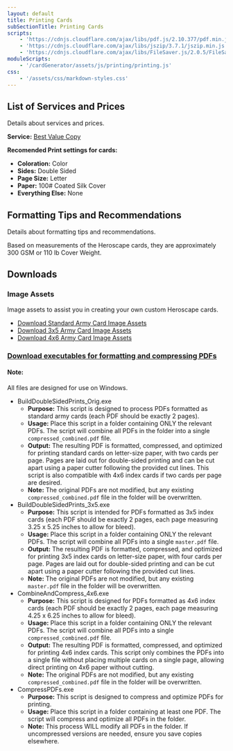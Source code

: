```yaml
---
layout: default
title: Printing Cards
subSectionTitle: Printing Cards
scripts:
    - 'https://cdnjs.cloudflare.com/ajax/libs/pdf.js/2.10.377/pdf.min.js'
    - 'https://cdnjs.cloudflare.com/ajax/libs/jszip/3.7.1/jszip.min.js'
    - 'https://cdnjs.cloudflare.com/ajax/libs/FileSaver.js/2.0.5/FileSaver.min.js'
moduleScripts:
    - '/cardGenerator/assets/js/printing/printing.js'
css:
    - '/assets/css/markdown-styles.css'
---
```

## List of Services and Prices

Details about services and prices.

**Service:** [Best Value Copy](https://www.bestvaluecopy.com/color-copies.html)

**Recomended Print settings for cards:**
- **Coloration:** Color
- **Sides:** Double Sided
- **Page Size:** Letter
- **Paper:** 100# Coated Silk Cover
- **Everything Else:** None

## Formatting Tips and Recommendations

Details about formatting tips and recommendations.

Based on measurements of the Heroscape cards, they are approximately 300 GSM or 110 lb Cover Weight.

## Downloads

### Image Assets

Image assets to assist you in creating your own custom Heroscape cards.

- <a id="download-standard-assets" href="#">Download Standard Army Card Image Assets<span class="spinner"></span></a>
- <a id="download-3x5-assets" href="#">Download 3x5 Army Card Image Assets<span class="spinner"></span></a>
- <a id="download-4x6-assets" href="#">Download 4x6 Army Card Image Assets<span class="spinner"></span></a>

### [Download executables for formatting and compressing PDFs](./PDFUils.zip)

#### Note:
All files are designed for use on Windows.

- BuildDoubleSidedPrints_Orig.exe
  - **Purpose:** This script is designed to process PDFs formatted as standard army cards (each PDF should be exactly 2 pages).
  - **Usage:** Place this script in a folder containing ONLY the relevant PDFs. The script will combine all PDFs in the folder into a single `compressed_combined.pdf` file.
  - **Output:** The resulting PDF is formatted, compressed, and optimized for printing standard cards on letter-size paper, with two cards per page. Pages are laid out for double-sided printing and can be cut apart using a paper cutter following the provided cut lines. This script is also compatible with 4x6 index cards if two cards per page are desired.
  - **Note:** The original PDFs are not modified, but any existing `compressed_combined.pdf` file in the folder will be overwritten.
- BuildDoubleSidedPrints_3x5.exe
  - **Purpose:** This script is intended for PDFs formatted as 3x5 index cards (each PDF should be exactly 2 pages, each page measuring 3.25 x 5.25 inches to allow for bleed).
  - **Usage:** Place this script in a folder containing ONLY the relevant PDFs. The script will combine all PDFs into a single `master.pdf` file.
  - **Output:** The resulting PDF is formatted, compressed, and optimized for printing 3x5 index cards on letter-size paper, with four cards per page. Pages are laid out for double-sided printing and can be cut apart using a paper cutter following the provided cut lines.
  - **Note:** The original PDFs are not modified, but any existing `master.pdf` file in the folder will be overwritten.
- CombineAndCompress_4x6.exe
  - **Purpose:** This script is designed for PDFs formatted as 4x6 index cards (each PDF should be exactly 2 pages, each page measuring 4.25 x 6.25 inches to allow for bleed).
  - **Usage:** Place this script in a folder containing ONLY the relevant PDFs. The script will combine all PDFs into a single `compressed_combined.pdf` file.
  - **Output:** The resulting PDF is formatted, compressed, and optimized for printing 4x6 index cards. This script only combines the PDFs into a single file without placing multiple cards on a single page, allowing direct printing on 4x6 paper without cutting.
  - **Note:** The original PDFs are not modified, but any existing `compressed_combined.pdf` file in the folder will be overwritten.
- CompressPDFs.exe
  - **Purpose:** This script is designed to compress and optimize PDFs for printing.
  - **Usage:** Place this script in a folder containing at least one PDF. The script will compress and optimize all PDFs in the folder.
  - **Note:** This process WILL modify all PDFs in the folder. If uncompressed versions are needed, ensure you save copies elsewhere.
